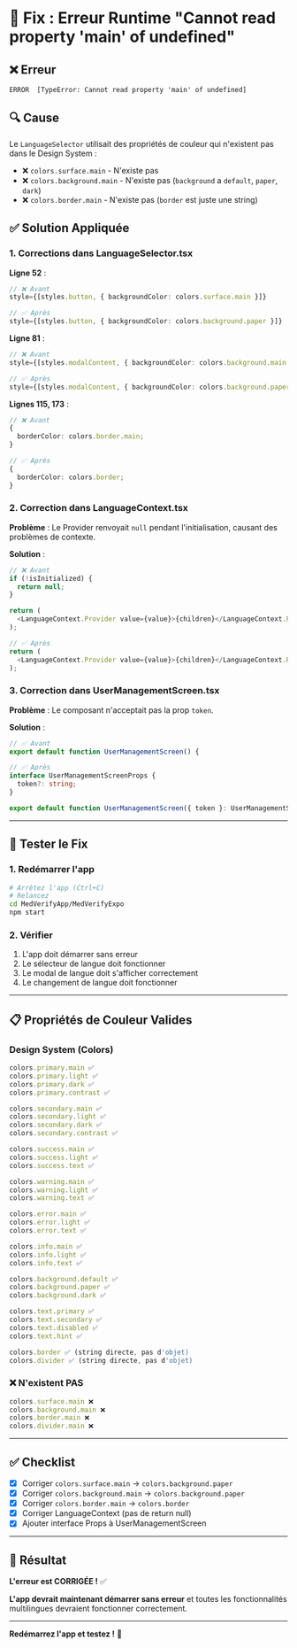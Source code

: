 # 🔧 Fix : Erreur Runtime "Cannot read property 'main' of undefined"

## ❌ Erreur

```
ERROR  [TypeError: Cannot read property 'main' of undefined]
```

## 🔍 Cause

Le `LanguageSelector` utilisait des propriétés de couleur qui n'existent pas dans le Design System :

- ❌ `colors.surface.main` - N'existe pas
- ❌ `colors.background.main` - N'existe pas (`background` a `default`, `paper`, `dark`)
- ❌ `colors.border.main` - N'existe pas (`border` est juste une string)

## ✅ Solution Appliquée

### 1. Corrections dans LanguageSelector.tsx

**Ligne 52** :

```typescript
// ❌ Avant
style={[styles.button, { backgroundColor: colors.surface.main }]}

// ✅ Après
style={[styles.button, { backgroundColor: colors.background.paper }]}
```

**Ligne 81** :

```typescript
// ❌ Avant
style={[styles.modalContent, { backgroundColor: colors.background.main }]}

// ✅ Après
style={[styles.modalContent, { backgroundColor: colors.background.paper }]}
```

**Lignes 115, 173** :

```typescript
// ❌ Avant
{
  borderColor: colors.border.main;
}

// ✅ Après
{
  borderColor: colors.border;
}
```

### 2. Correction dans LanguageContext.tsx

**Problème** : Le Provider renvoyait `null` pendant l'initialisation, causant des problèmes de contexte.

**Solution** :

```typescript
// ❌ Avant
if (!isInitialized) {
  return null;
}

return (
  <LanguageContext.Provider value={value}>{children}</LanguageContext.Provider>
);

// ✅ Après
return (
  <LanguageContext.Provider value={value}>{children}</LanguageContext.Provider>
);
```

### 3. Correction dans UserManagementScreen.tsx

**Problème** : Le composant n'acceptait pas la prop `token`.

**Solution** :

```typescript
// ✅ Avant
export default function UserManagementScreen() {

// ✅ Après
interface UserManagementScreenProps {
  token?: string;
}

export default function UserManagementScreen({ token }: UserManagementScreenProps) {
```

---

## 🧪 Tester le Fix

### 1. Redémarrer l'app

```bash
# Arrêtez l'app (Ctrl+C)
# Relancez
cd MedVerifyApp/MedVerifyExpo
npm start
```

### 2. Vérifier

1. L'app doit démarrer sans erreur
2. Le sélecteur de langue doit fonctionner
3. Le modal de langue doit s'afficher correctement
4. Le changement de langue doit fonctionner

---

## 📋 Propriétés de Couleur Valides

### Design System (Colors)

```typescript
colors.primary.main ✅
colors.primary.light ✅
colors.primary.dark ✅
colors.primary.contrast ✅

colors.secondary.main ✅
colors.secondary.light ✅
colors.secondary.dark ✅
colors.secondary.contrast ✅

colors.success.main ✅
colors.success.light ✅
colors.success.text ✅

colors.warning.main ✅
colors.warning.light ✅
colors.warning.text ✅

colors.error.main ✅
colors.error.light ✅
colors.error.text ✅

colors.info.main ✅
colors.info.light ✅
colors.info.text ✅

colors.background.default ✅
colors.background.paper ✅
colors.background.dark ✅

colors.text.primary ✅
colors.text.secondary ✅
colors.text.disabled ✅
colors.text.hint ✅

colors.border ✅ (string directe, pas d'objet)
colors.divider ✅ (string directe, pas d'objet)
```

### ❌ N'existent PAS

```typescript
colors.surface.main ❌
colors.background.main ❌
colors.border.main ❌
colors.divider.main ❌
```

---

## ✅ Checklist

- [x] Corriger `colors.surface.main` → `colors.background.paper`
- [x] Corriger `colors.background.main` → `colors.background.paper`
- [x] Corriger `colors.border.main` → `colors.border`
- [x] Corriger LanguageContext (pas de return null)
- [x] Ajouter interface Props à UserManagementScreen

---

## 🎉 Résultat

**L'erreur est CORRIGÉE !** ✅

**L'app devrait maintenant démarrer sans erreur** et toutes les fonctionnalités multilingues devraient fonctionner correctement.

---

**Redémarrez l'app et testez !** 🚀



